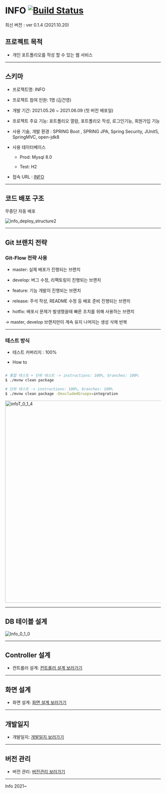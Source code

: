 # INFO [![Build Status](https://travis-ci.com/Gunyoung-Kim/Info.svg?branch=master)](https://travis-ci.com/Gunyoung-Kim/Info)

최신 버전 : ver 0.1.4 (2021.10.20)

## 프로젝트 목적

- 개인 포트폴리오를 작성 할 수 있는 웹 서비스

---

## 스키마

- 프로젝트명: INFO

- 프로젝트 참여 인원: 1명 (김건영)

- 개발 기간: 2021.05.26 ~ 2021.06.09 (첫 버전 배포일)

- 프로젝트 주요 기능: 포트폴리오 열람, 포트폴리오 작성, 로그인기능, 회원가입 기능

- 사용 기술, 개발 환경 : SPRING Boot , SPRING JPA, Spring Security, JUnit5, SpringMVC, open-jdk8

- 사용 데이터베이스

   - Prod: Mysql 8.0

   - Test: H2
   
- 접속 URL : [INFO](https://www.info-gun.net)

---

## 코드 배포 구조 

무중단 자동 배포 

![info_deploy_structure2](https://user-images.githubusercontent.com/60494603/123542037-624f0c00-d782-11eb-9519-cce022414f5e.png)

--- 

## Git 브랜치 전략 

### Git-Flow 전략 사용

- master: 실제 배포가 진행되는 브랜치

- develop: 버그 수정, 리팩토링이 진행되는 브랜치 

- feature: 기능 개발이 진행되는 브랜치

- release: 주석 작성, README 수정 등 배포 준비 진행되는 브랜치 

- hotfix: 배포시 문제가 발생했을때 빠른 조치를 위해 사용하는 브랜치

-> master, develop 브랜치만이 계속 유지 나머지는 생성 삭제 반복

---

### 테스트 방식 

- 테스트 커버리지 : 100%

- How to

```bash

# 통합 테스트 + 단위 테스트 -> instructions: 100%, branches: 100%
$ ./mvnw clean package

# 단위 테스트 -> instructions: 100%, branches: 100%
$ ./mvnw clean package -DexcludedGruops=integration
```

<img width="655" alt="infoT_0_1_4" src="https://user-images.githubusercontent.com/60494603/138023639-da5791f8-7bcf-41b2-bb39-8407d2e2950a.png">

---

## DB 테이블 설계

![Info_0_1_0](https://user-images.githubusercontent.com/60494603/129672306-a06123c8-9e21-4df3-a945-03ab5a2672ed.png)

---

## Controller 설계

- 컨트롤러 설계: [컨트롤러 설계 보러가기](https://github.com/Gunyoung-Kim/Info_ABOUT/blob/master/Controller.md)

---

## 화면 설계

- 화면 설계: [화면 설계 보러가기](https://github.com/Gunyoung-Kim/Info_ABOUT/blob/master/View_Design.md)

---

## 개발일지 

- 개발일지: [개발일지 보러가기](https://github.com/Gunyoung-Kim/Info_ABOUT/blob/master/Development_Log.md)

---

## 버전 관리

- 버전 관리: [버전관리 보러가기](https://github.com/Gunyoung-Kim/Info_ABOUT/blob/master/Version_Note.md)

---

Info 2021~
